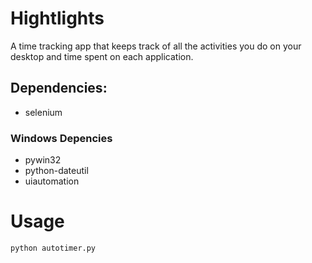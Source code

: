 # Hightlights
A time tracking app that keeps track of all the activities you do on your desktop and time spent on each application.

## Dependencies:

- selenium

### Windows Depencies

- pywin32
- python-dateutil
- uiautomation 

# Usage
```
python autotimer.py

```



